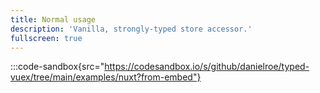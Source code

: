 ```yaml
---
title: Normal usage
description: 'Vanilla, strongly-typed store accessor.'
fullscreen: true
---
```


:::code-sandbox{src="https://codesandbox.io/s/github/danielroe/typed-vuex/tree/main/examples/nuxt?from-embed"}
